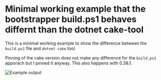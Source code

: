 # Minimal working example that the bootstrapper build.ps1 behaves differnt than the dotnet cake-tool
This is a minimal working example to show the difference between the `build.ps1` file and `dotnet cake` tool.

Pinning of the cake version does not make any difference for the `build.ps1` apporach but I pinned it anyway. This also happens with 0.38.1.

![Example output](https://github.com/StefanOssendorf/mwe-buildps1-vs-dotnet-cake-tool-not-equal/blob/master/Powershell%20output.PNG)
